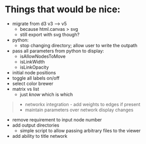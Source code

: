 # Things that would be nice:
- migrate from d3 v3 --> v5
    - because html.canvas > svg
    - still export with svg though?
- python:
    - stop changing directory; allow user to write the outpath
- pass all parameters from python to display:
    - isAllowNodesToMove
    - isLinkWidth
    - isLinkOpacity
- initial node positions
- toggle all labels on/off
- select color brewer
- matrix vs list
    - just _know_ which is which
> - networkx integration
    - add weights to edges if present
> - maintain parameters over network display changes
- remove requirement to input node number
- add output directories
    - simple script to allow passing arbitrary files to the viewer
- add ability to title network
